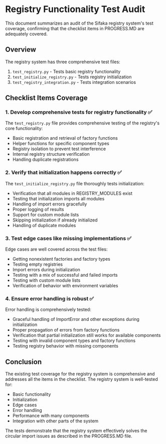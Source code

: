 # Registry Functionality Test Audit

This document summarizes an audit of the Sifaka registry system's test coverage, confirming that the checklist items in PROGRESS.MD are adequately covered.

## Overview

The registry system has three comprehensive test files:
1. `test_registry.py` - Tests basic registry functionality
2. `test_initialize_registry.py` - Tests registry initialization
3. `test_registry_integration.py` - Tests integration scenarios

## Checklist Items Coverage

### 1. Develop comprehensive tests for registry functionality ✅

The `test_registry.py` file provides comprehensive testing of the registry's core functionality:
- Basic registration and retrieval of factory functions
- Helper functions for specific component types
- Registry isolation to prevent test interference
- Internal registry structure verification
- Handling duplicate registrations

### 2. Verify that initialization happens correctly ✅

The `test_initialize_registry.py` file thoroughly tests initialization:
- Verification that all modules in REGISTRY_MODULES exist
- Testing that initialization imports all modules
- Handling of import errors gracefully
- Proper logging of results
- Support for custom module lists
- Skipping initialization if already initialized
- Handling of duplicate modules

### 3. Test edge cases like missing implementations ✅

Edge cases are well covered across the test files:
- Getting nonexistent factories and factory types
- Testing empty registries
- Import errors during initialization
- Testing with a mix of successful and failed imports
- Testing with custom module lists
- Verification of behavior with environment variables

### 4. Ensure error handling is robust ✅

Error handling is comprehensively tested:
- Graceful handling of ImportError and other exceptions during initialization
- Proper propagation of errors from factory functions
- Verification that partial initialization still works for available components
- Testing with invalid component types and factory functions
- Testing registry behavior with missing components

## Conclusion

The existing test coverage for the registry system is comprehensive and addresses all the items in the checklist. The registry system is well-tested for:
- Basic functionality
- Initialization
- Edge cases
- Error handling
- Performance with many components
- Integration with other parts of the system

The tests demonstrate that the registry system effectively solves the circular import issues as described in the PROGRESS.MD file.